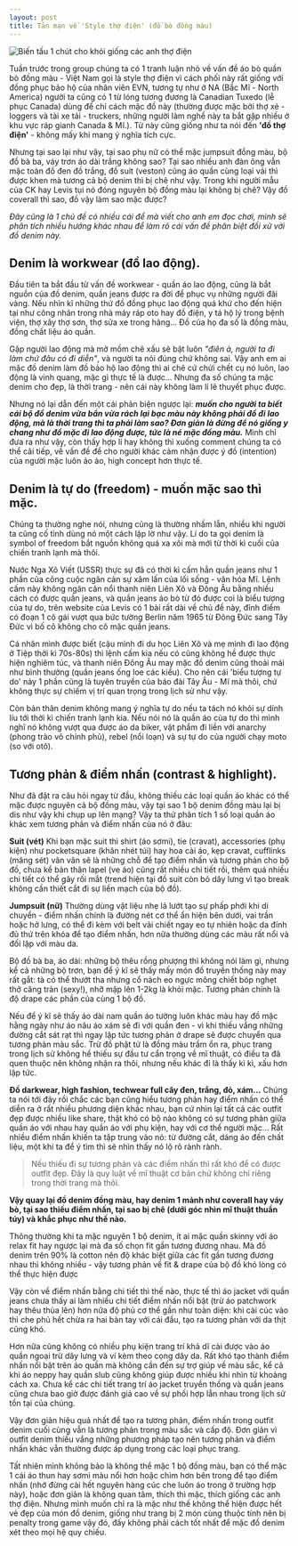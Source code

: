 ```yaml
---
layout: post
title: Tản mạn về 'Style thợ điện' (đồ bò đồng màu)
---
```


![Biến tấu 1 chút cho khỏi giống các anh thợ điện](VietnamWorkwearAndDenim.github.io/images/R6287427.jpg)

Tuần trước trong group chúng ta có 1 tranh luận nhỏ về vấn đề áo bò quần bò đồng màu - Việt Nam gọi là style thợ điện vì cách phối này rất giống với đồng phục bảo hộ của nhân viên EVN, tương tự như ở NA (Bắc Mĩ - North America) người ta cũng có 1 từ lóng tương đương là Canadian Tuxedo (lễ phục Canada) dùng để chỉ cách mặc đồ này (thường được mặc bởi thợ xẻ - loggers và tài xe tải - truckers, những người làm nghề này ta bắt gặp nhiều ở khu vực ráp gianh Canada & Mĩ.). Từ này cũng giống như ta nói đến **'đồ thợ điện'** - không mấy khi mang ý nghĩa tích cực.

Nhưng tại sao lại như vậy, tại sao phụ nữ có thể mặc jumpsuit đồng màu, bộ đồ bà ba, váy trơn áo dài trắng không sao? Tại sao nhiều anh đàn ông vẫn mặc toàn đồ đen đồ trắng, đồ suit (veston) cũng áo quần cùng loại vải thì được khen mà tương cả bộ denim thì bị chê như vậy. Trong khi người mẫu của CK hay Levis tụi nó đóng nguyên bộ đồng màu lại không bị chê? Vậy đồ coverall thì sao, đồ vậy làm sao mặc được?

*Đây cũng là 1 chủ đề có nhiều cái để mà viết cho anh em đọc chơi, mình sẽ phân tích nhiều hướng khác nhau để làm rõ cái vấn đề phân biệt đối xử với đồ denim này.*

## Denim là workwear (đồ lao động).

Đầu tiên ta bắt đầu từ vấn đề workwear - quần áo lao động, cũng là bắt nguồn của đồ denim, quần jeans được ra đời để phục vụ những người đãi vàng. Nếu nhìn kĩ những thứ đồ đồng phục lao động quá khứ cho đến hiện tại như công nhân trong nhà máy ráp oto hay đồ điện, y tá hộ lý trong bệnh viện, thợ xây thợ sơn, thợ sửa xe trong hãng... Đồ của họ đa số là đồng màu, đồng chất liệu áo quần.

Gặp người lao động mà mở mồm chê xấu sẽ bật luôn *"điên à, người ta đi làm chứ đâu có đi diễn"*, và người ta nói đúng chứ không sai. Vậy anh em ai mặc đồ denim làm đồ bảo hộ lao động thì ai chê cứ chửi chết cụ nó luôn, lao động là vinh quang, mặc gì thực tế là được... Nhưng đa số chúng ta mặc denim cho đẹp, là thời trang - nên cái này không làm lí lẽ thuyết phục được.

Nhưng nó lại dẫn đến một cái phản biện ngược lại: ***muốn cho người ta biết cái bộ đồ denim vừa bẩn vừa rách lại bạc màu này không phải đồ đi lao động, mà là thời trang thì ta phải làm sao? Đơn giản là đừng để nó giống y chang như đồ mặc đi lao động được, tức là né mặc đồng màu.*** Mình chỉ đưa ra như vậy, còn thấy hợp lí hay không thì xuống comment chúng ta có thể cãi tiếp, về vấn đề để cho người khác cảm nhận được ý đồ (intention) của người mặc luôn ảo ảo, high concept hơn thực tế.

## Denim là tự do (freedom) - muốn mặc sao thì mặc.

Chúng ta thường nghe nói, nhưng cũng là thường nhầm lẫn, nhiều khi người ta cũng cố tình dùng nó một cách lập lờ như vậy. Lí do ta gọi denim là symbol of freedom bắt nguồn không quá xa xôi mà mới từ thời kì cuối của chiến tranh lạnh mà thôi.

Nước Nga Xô Viết (USSR) thực sự đã có thời kì cấm hẳn quần jeans như 1 phần của công cuộc ngăn cản sự xâm lấn của lối sống - văn hóa Mĩ. Lệnh cấm này không ngăn cản nổi thanh niên Liên Xô và Đông Âu bằng nhiều cách có được quần jeans, và quần jeans áo bò từ đó được coi là biểu tượng của tự do, trên website của Levis có 1 bài rất dài về chủ đề này, đỉnh điểm có đoạn 1 cô gái vượt qua bức tường Berlin năm 1965 từ Đông Đức sang Tây Đức vì bố cô không cho cô mặc quần jeans.

Cá nhân mình được biết (cậu mình đi du học Liên Xô và mẹ mình đi lao động ở Tiệp thời kì 70s-80s) thì lệnh cấm kia nếu có cũng không hề được thực hiện nghiêm túc, và thanh niên Đông Âu may mặc đồ denim cũng thoải mái như bình thường (quần jeans ống loe các kiểu). Cho nên cái 'biểu tượng tự do' này 1 phần cũng là tuyên truyền của báo đài Tây Âu - Mĩ mà thôi, chứ không thực sự chiếm vị trí quan trọng trong lịch sử như vậy.

Còn bản thân denim không mang ý nghĩa tự do nếu ta tách nó khỏi sự dính líu tới thời kì chiến tranh lạnh kia. Nếu nói nó là quần áo của tự do thì mình nghĩ nó không vượt qua được áo da biker, vật phẩm đi liền với anarchy (phong trào vô chính phủ), rebel (nổi loạn) và sự tự do của người chạy moto (so với otô).

## Tương phản & điểm nhấn (contrast & highlight).

Như đã đặt ra câu hỏi ngay từ đầu, không thiếu các loại quần áo khác có thể mặc được nguyên cả bộ đồng màu, vậy tại sao 1 bộ denim đồng màu lại bị dis như vậy khi chụp up lên mạng? Vậy ta thử phân tích 1 số loại quần áo khác xem tương phản và điểm nhấn của nó ở đâu:

**Suit (vét)**
Khi bạn mặc suit thì shirt (áo sơmi), tie (cravat), accessories (phụ kiện) như pocketsquare (khăn nhét túi) hay hoa cài áo, kẹp cravat, cufflinks (măng sét) vân vân sẽ là những chỗ để tạo điểm nhấn và tương phản cho bộ đồ, chưa kể bản thân lapel (ve áo) cũng rất nhiều chi tiết rồi, thêm quá nhiều chi tiết có thể gây rối mắt (trend hiện tại đồ suit còn bỏ dây lưng vì tạo break không cần thiết cắt đi sự liền mạch của bộ đồ).

**Jumpsuit (nữ)**
Thường dùng vật liệu nhẹ lả lướt tạo sự phấp phới khi di chuyển - điểm nhấn chính là đường nét cơ thể ẩn hiện bên dưới, vai trần hoặc hở lưng, có thể đi kèm với belt vải chiết ngay eo tự nhiên hoặc da đính đủ thứ trên khóa để tạo điểm nhấn, hơn nữa thường dùng các màu rất nổi và đối lập với màu da.

Bộ đồ bà ba, áo dài: những bộ thêu rồng phượng thì không nói làm gì, nhưng kể cả những bộ trơn, bạn để ý kĩ sẽ thấy mấy món đồ truyền thống này may rất gắt: tà có thể thướt tha nhưng cổ nách eo ngực mông chiết bóp nghẹt thở căng tràn (sexy!), nhỡ mập lên 1-2kg là khỏi mặc. Tương phản chính là độ drape các phần của cùng 1 bộ đồ.

Nếu để ý kĩ sẽ thấy áo dài nam quần áo tường luôn khác màu hay đồ mặc hằng ngày như áo nâu áo xám sẽ đi với quần đen - vì khi thiếu vắng những đường cắt sát rạt thì ngay lập tức tương phản ở drape sẽ được chuyển qua tương phản màu sắc. Trừ đồ phật tử là đồng màu trầm ổn ra, phục trang trong lịch sử không hề thiếu sự đầu tư cẩn trọng về mĩ thuật, có điều ta đã quen thuộc nên không nhận ra thôi, nhưng nếu khác đi là thấy kì kì, xấu hơn lập tức.

**Đồ darkwear, high fashion, techwear full cây đen, trắng, đỏ, xám...**
Chúng ta nói tới đây rồi chắc các bạn cũng hiểu tương phản hay điểm nhấn có thể diễn ra ở rất nhiều phương diện khác nhau, bạn cứ nhìn lại tất cả các outfit đẹp được nhiều like share, thật khó có bộ nào không có sự tương phản giữa quần áo với nhau hay quần áo với phụ kiện, hay với cơ thể người mặc... Rất nhiều điểm nhấn khiến ta tập trung vào nó: từ đường cắt, dáng áo đến chất liệu, một khi ta để ý tìm thì sẽ nhìn thấy nó lộ rõ rành rành.

> Nếu thiếu đi sự tương phản và các điểm nhấn thì rất khó để có được
> outfit đẹp. Đây là quy luật về mĩ thuật cơ bản chứ không chỉ riêng
> trong thời trang mà thôi.

**Vậy quay lại đồ denim đồng màu, hay denim 1 mảnh như coverall hay váy bò, tại sao thiếu điểm nhấn, tại sao bị chê (dưới góc nhìn mĩ thuật thuần túy) và khắc phục như thế nào.**

Thông thường khi ta mặc nguyên 1 bộ denim, ít ai mặc quần skinny với áo relax fit hay ngược lại mà đa số chọn fit gần tương đương nhau. Mà đồ denim trên 90% là cotton nên độ khác biệt giữa các fit gần tương đương nhau thì không nhiều - vậy tương phản về fit & drape của bộ đồ khó lòng có thể thực hiện được

Vậy còn về điểm nhấn bằng chi tiết thì thế nào, thực tế thì áo jacket với quần jeans chưa thấy ai làm nhiều chi tiết điểm nhấn nổi bật (trừ áo patchwork hay thêu thùa lên) hơn nữa độ phủ cơ thể gần như toàn diện: khi cài cúc vào thì che phủ hết chừa ra hai bàn tay với cái đầu, tạo ra tương phản với da thịt cũng khó.

Hơn nữa cũng không có nhiều phụ kiện trang trí khả dĩ cài được vào áo quần ngoại trừ dây lưng và ví kèm theo cọng dây da. Rất khó tạo thành điểm nhấn nổi bật trên áo quần mà không cần đến sự trợ giúp về màu sắc, kể cả khi áo neppy hay quần slub cũng không giúp được nhiều khi nhìn từ khoảng cách xa. Chưa kể các chi tiết trang trí áo jacket truyền thống và quần jeans cũng chưa bao giờ được đánh giá cao về sự phối hợp lẫn nhau trong lịch sử tồn tại của chúng.

Vậy đơn giản hiệu quả nhất để tạo ra tương phản, điểm nhấn trong outfit denim cuối cùng vẫn là tương phản trong màu sắc và cấp độ. Đơn giản vì outfit denim thiếu vắng những phương pháp tạo nên tương phản và điểm nhấn khác vẫn thường được áp dụng trong các loại phục trang.

Tất nhiên mình không bảo là không thể mặc 1 bộ đồng màu, bạn có thể mặc 1 cái áo thun hay sơmi màu nổi hơn hoặc chìm hơn bên trong để tạo điểm nhấn (nhớ đừng cài hết nguyên hàng cúc che luôn áo trong ở trường hợp này), hoặc đơn giản là không quan tâm, thích thì mặc, thích giống các anh thợ điện. Nhưng mình muốn chỉ ra là mặc như thế không thể hiện được hết vẻ đẹp của món đồ denim, giống như trang bị 2 món cùng thuộc tính nên bị penalty trong game vậy đó, đấy không phải cách tốt nhất để mặc đồ denim xét theo mọi hệ quy chiếu.
